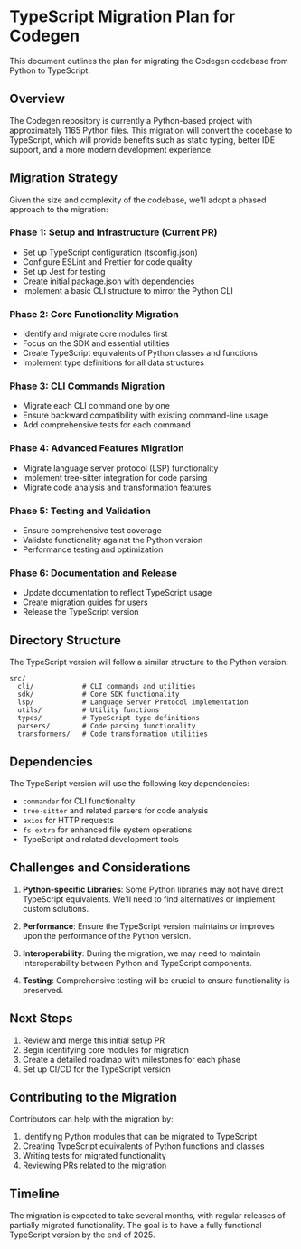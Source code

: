 # TypeScript Migration Plan for Codegen

This document outlines the plan for migrating the Codegen codebase from Python to TypeScript.

## Overview

The Codegen repository is currently a Python-based project with approximately 1165 Python files. This migration will convert the codebase to TypeScript, which will provide benefits such as static typing, better IDE support, and a more modern development experience.

## Migration Strategy

Given the size and complexity of the codebase, we'll adopt a phased approach to the migration:

### Phase 1: Setup and Infrastructure (Current PR)

- Set up TypeScript configuration (tsconfig.json)
- Configure ESLint and Prettier for code quality
- Set up Jest for testing
- Create initial package.json with dependencies
- Implement a basic CLI structure to mirror the Python CLI

### Phase 2: Core Functionality Migration

- Identify and migrate core modules first
- Focus on the SDK and essential utilities
- Create TypeScript equivalents of Python classes and functions
- Implement type definitions for all data structures

### Phase 3: CLI Commands Migration

- Migrate each CLI command one by one
- Ensure backward compatibility with existing command-line usage
- Add comprehensive tests for each command

### Phase 4: Advanced Features Migration

- Migrate language server protocol (LSP) functionality
- Implement tree-sitter integration for code parsing
- Migrate code analysis and transformation features

### Phase 5: Testing and Validation

- Ensure comprehensive test coverage
- Validate functionality against the Python version
- Performance testing and optimization

### Phase 6: Documentation and Release

- Update documentation to reflect TypeScript usage
- Create migration guides for users
- Release the TypeScript version

## Directory Structure

The TypeScript version will follow a similar structure to the Python version:

```
src/
  cli/            # CLI commands and utilities
  sdk/            # Core SDK functionality
  lsp/            # Language Server Protocol implementation
  utils/          # Utility functions
  types/          # TypeScript type definitions
  parsers/        # Code parsing functionality
  transformers/   # Code transformation utilities
```

## Dependencies

The TypeScript version will use the following key dependencies:

- `commander` for CLI functionality
- `tree-sitter` and related parsers for code analysis
- `axios` for HTTP requests
- `fs-extra` for enhanced file system operations
- TypeScript and related development tools

## Challenges and Considerations

1. **Python-specific Libraries**: Some Python libraries may not have direct TypeScript equivalents. We'll need to find alternatives or implement custom solutions.

2. **Performance**: Ensure the TypeScript version maintains or improves upon the performance of the Python version.

3. **Interoperability**: During the migration, we may need to maintain interoperability between Python and TypeScript components.

4. **Testing**: Comprehensive testing will be crucial to ensure functionality is preserved.

## Next Steps

1. Review and merge this initial setup PR
2. Begin identifying core modules for migration
3. Create a detailed roadmap with milestones for each phase
4. Set up CI/CD for the TypeScript version

## Contributing to the Migration

Contributors can help with the migration by:

1. Identifying Python modules that can be migrated to TypeScript
2. Creating TypeScript equivalents of Python functions and classes
3. Writing tests for migrated functionality
4. Reviewing PRs related to the migration

## Timeline

The migration is expected to take several months, with regular releases of partially migrated functionality. The goal is to have a fully functional TypeScript version by the end of 2025.